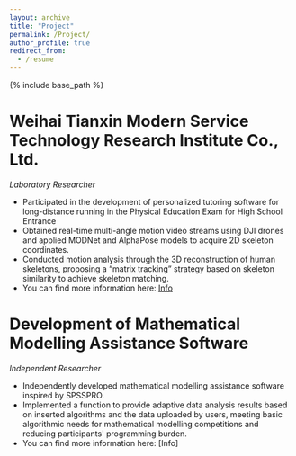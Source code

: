 ```yaml
---
layout: archive
title: "Project"
permalink: /Project/
author_profile: true
redirect_from:
  - /resume
---
```


{% include base_path %}

Weihai Tianxin Modern Service Technology Research Institute Co., Ltd.                   
======
*Laboratory Researcher*
* Participated in the development of personalized tutoring software for long-distance running in the Physical Education Exam for High School Entrance
*	Obtained real-time multi-angle motion video streams using DJI drones and applied MODNet and AlphaPose models to acquire 2D skeleton coordinates.
*	Conducted motion analysis through the 3D reconstruction of human skeletons, proposing a “matrix tracking” strategy based on skeleton similarity to achieve skeleton matching.
* You can find more information here: [Info](https://github.com/eLeventhw/sports)

Development of Mathematical Modelling Assistance Software 
======
*Independent Researcher*
*	Independently developed mathematical modelling assistance software inspired by SPSSPRO.
* Implemented a function to provide adaptive data analysis results based on inserted algorithms and the data uploaded by users, meeting basic algorithmic needs for mathematical modelling competitions and reducing participants' programming burden.
* You can find more information here: [Info]
